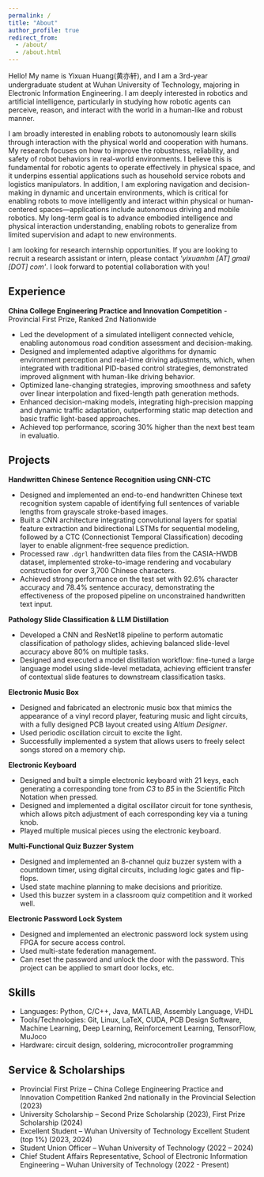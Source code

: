 ```yaml
---
permalink: /
title: "About"
author_profile: true
redirect_from: 
  - /about/
  - /about.html
---
```


Hello! My name is Yixuan Huang(黄亦轩), and I am a 3rd-year undergraduate student at Wuhan University of Technology, majoring in Electronic Information Engineering. I am deeply interested in robotics and artificial intelligence, particularly in studying how robotic agents can perceive, reason, and interact with the world in a human-like and robust manner.

I am broadly interested in enabling robots to autonomously learn skills through interaction with the physical world and cooperation with humans. My research focuses on how to improve the robustness, reliability, and safety of robot behaviors in real-world environments. I believe this is fundamental for robotic agents to operate effectively in physical space, and it underpins essential applications such as household service robots and logistics manipulators. In addition, I am exploring navigation and decision-making in dynamic and uncertain environments, which is critical for enabling robots to move intelligently and interact within physical or human-centered spaces—applications include autonomous driving and mobile robotics. My long-term goal is to advance embodied intelligence and physical interaction understanding, enabling robots to generalize from limited supervision and adapt to new environments.

I am looking for research internship opportunities. If you are looking to recruit a research assistant or intern, please contact *'yixuanhm [AT] gmail [DOT] com'*. I look forward to potential collaboration with you!

## Experience

**China College Engineering Practice and Innovation Competition** - Provincial First Prize, Ranked 2nd Nationwide

- Led the development of a simulated intelligent connected vehicle, enabling autonomous road condition assessment and decision-making.
- Designed and implemented adaptive algorithms for dynamic environment perception and real-time driving adjustments, which, when integrated with traditional PID-based control strategies, demonstrated improved alignment with human-like driving behavior.
- Optimized lane-changing strategies, improving smoothness and safety over linear interpolation and fixed-length path generation methods.
- Enhanced decision-making models, integrating high-precision mapping and dynamic traffic adaptation, outperforming static map detection and basic traffic light-based approaches.
- Achieved top performance, scoring 30% higher than the next best team in evaluatio.

## Projects

**Handwritten Chinese Sentence Recognition using CNN-CTC**

- Designed and implemented an end-to-end handwritten Chinese text recognition system capable of identifying full sentences of variable lengths from grayscale stroke-based images.
- Built a CNN architecture integrating convolutional layers for spatial feature extraction and bidirectional LSTMs for sequential modeling, followed by a CTC (Connectionist Temporal Classification) decoding layer to enable alignment-free sequence prediction.
- Processed raw `.dgrl` handwritten data files from the CASIA-HWDB dataset, implemented stroke-to-image rendering and vocabulary construction for over 3,700 Chinese characters.
- Achieved strong performance on the test set with 92.6% character accuracy and 78.4% sentence accuracy, demonstrating the effectiveness of the proposed pipeline on unconstrained handwritten text input.

**Pathology Slide Classification & LLM Distillation**

- Developed a CNN and ResNet18 pipeline to perform automatic classification of pathology slides, achieving balanced slide-level accuracy above 80% on multiple tasks.
- Designed and executed a model distillation workflow: fine-tuned a large language model using slide-level metadata, achieving efficient transfer of contextual slide features to downstream classification tasks.

**Electronic Music Box**

- Designed and fabricated an electronic music box that mimics the appearance of a vinyl record player, featuring music and light circuits, with a fully designed PCB layout created using *Altium Designer*.
- Used periodic oscillation circuit to excite the light.
- Successfully implemented a system that allows users to freely select songs stored on a memory chip.

**Electronic Keyboard**

- Designed and built a simple electronic keyboard with 21 keys, each generating a corresponding tone from *C3* to *B5* in the Scientific Pitch Notation when pressed.
- Designed and implemented a digital oscillator circuit for tone synthesis, which allows pitch adjustment of each corresponding key via a tuning knob.
- Played multiple musical pieces using the electronic keyboard.

**Multi-Functional Quiz Buzzer System**

- Designed and implemented an 8-channel quiz buzzer system with a countdown timer, using digital circuits, including logic gates and flip-flops.
- Used state machine planning to make decisions and prioritize.
- Used this buzzer system in a classroom quiz competition and it worked well.

**Electronic Password Lock System**

- Designed and implemented an electronic password lock system using FPGA for secure access control.
- Used multi-state federation management.
- Can reset the password and unlock the door with the password. This project can be applied to smart door locks, etc.

## Skills

- Languages: Python, C/C++, Java, MATLAB, Assembly Language, VHDL
- Tools/Technologies: Git, Linux, LaTeX, CUDA, PCB Design Software, Machine Learning, Deep Learning, Reinforcement Learning, TensorFlow, MuJoco
- Hardware: circuit design, soldering, microcontroller programming

## Service & Scholarships

- Provincial First Prize – China College Engineering Practice and Innovation Competition Ranked 2nd nationally in the Provincial Selection (2023)
- University Scholarship – Second Prize Scholarship (2023), First Prize Scholarship (2024)
- Excellent Student – Wuhan University of Technology Excellent Student (top 1%) (2023, 2024)
- Student Union Officer – Wuhan University of Technology (2022 – 2024)
- Chief Student Affairs Representative, School of Electronic Information Engineering – Wuhan University of Technology (2022 - Present)



<script type='text/javascript' id='clustrmaps' src='//cdn.clustrmaps.com/map_v2.js?cl=ffffff&w=a&t=tt&d=Cc2qASzVj90GaBysC5xLdGcUFFnHPyK_OsXdTvW6mDI&co=2d78ad&cmo=3acc3a&cmn=ff5353&ct=ffffff'></script>
